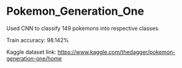 # Pokemon_Generation_One
Used CNN to classify 149 pokemons into respective classes

Train accuracy: 98.142%

Kaggle dataset link: https://www.kaggle.com/thedagger/pokemon-generation-one/home
